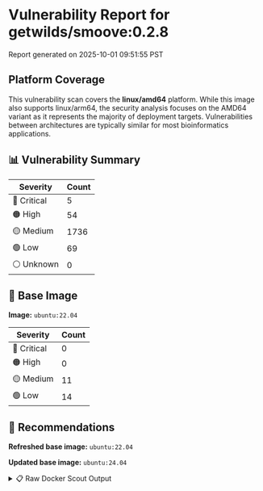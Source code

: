 # Vulnerability Report for getwilds/smoove:0.2.8

Report generated on 2025-10-01 09:51:55 PST

## Platform Coverage

This vulnerability scan covers the **linux/amd64** platform. While this image also supports linux/arm64, the security analysis focuses on the AMD64 variant as it represents the majority of deployment targets. Vulnerabilities between architectures are typically similar for most bioinformatics applications.

## 📊 Vulnerability Summary

| Severity | Count |
|----------|-------|
| 🔴 Critical | 5 |
| 🟠 High | 54 |
| 🟡 Medium | 1736 |
| 🟢 Low | 69 |
| ⚪ Unknown | 0 |

## 🐳 Base Image

**Image:** `ubuntu:22.04`

| Severity | Count |
|----------|-------|
| 🔴 Critical | 0 |
| 🟠 High | 0 |
| 🟡 Medium | 11 |
| 🟢 Low | 14 |

## 🔄 Recommendations

**Refreshed base image:** `ubuntu:22.04`

**Updated base image:** `ubuntu:24.04`

<details>
<summary>📋 Raw Docker Scout Output</summary>

```text
Target               │  getwilds/smoove:0.2.8  │    5C    54H   1736M    69L   
    digest             │  9fa669bb0fdf                   │                               
  Base image           │  ubuntu:22.04                   │    0C     0H    11M    14L    
  Refreshed base image │  ubuntu:22.04                   │    0C     0H     4M    13L    
                       │                                 │                  -7     -1    
  Updated base image   │  ubuntu:24.04                   │    0C     0H     5M     6L    
                       │                                 │                  -6     -8    

What's next:
    View vulnerabilities → docker scout cves getwilds/smoove:0.2.8
    View base image update recommendations → docker scout recommendations getwilds/smoove:0.2.8
    Include policy results in your quickview by supplying an organization → docker scout quickview getwilds/smoove:0.2.8 --org <organization>
```
</details>
